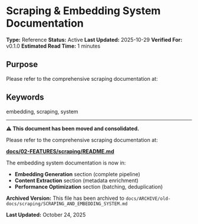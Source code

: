 # Scraping & Embedding System Documentation

**Type:** Reference
**Status:** Active
**Last Updated:** 2025-10-29
**Verified For:** v0.1.0
**Estimated Read Time:** 1 minutes

## Purpose
Please refer to the comprehensive scraping documentation at:

## Keywords
embedding, scraping, system

---


**⚠️ This document has been moved and consolidated.**

Please refer to the comprehensive scraping documentation at:

**[docs/02-FEATURES/scraping/README.md](../02-FEATURES/scraping/README.md)**

The embedding system documentation is now in:
- **Embedding Generation** section (complete pipeline)
- **Content Extraction** section (metadata enrichment)
- **Performance Optimization** section (batching, deduplication)

**Archived Version:** This file has been archived to `docs/ARCHIVE/old-docs/scraping/SCRAPING_AND_EMBEDDING_SYSTEM.md`

**Last Updated:** October 24, 2025
